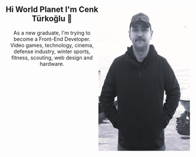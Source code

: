 <div align=center>
<img width="250" height="400" align="right" float="left" src="https://github.com/cnktrkgl/cnktrkgl/blob/main/images/ct_2024.jpeg">
<h2>Hi World Planet I'm Cenk Türkoğlu 👋</h2>
<p>As a new graduate, I'm trying to become a Front-End Developer.<br>
Video games, technology, cinema, defense industry, winter sports, fitness, scouting, web design and hardware.</p>
</div>
<!--
**cnktrkgl/cnktrkgl** is a ✨ _special_ ✨ repository because its `README.md` (this file) appears on your GitHub profile.

Here are some ideas to get you started:

- 🔭 I’m currently working on ...
- 🌱 I’m currently learning ...
- 👯 I’m looking to collaborate on ...
- 🤔 I’m looking for help with ...
- 💬 Ask me about ...
- 📫 How to reach me: ...
- 😄 Pronouns: ...
- ⚡ Fun fact: ...
-->
